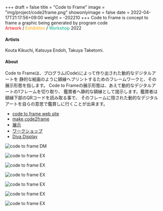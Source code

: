 +++
draft = false
title = "Code to Frame"
image = "img/project/code2frame.png"
showonlyimage = false
date = 2022-04-17T21:17:56+09:00
weight = -202210
+++
Code to Frame is concept to frame a graphic being generated by program code  
<span style="color: red;">Artwork</span> / <span style="color : orange">Exhibition</span> / <span style="color : #03ad8b">Workshop</span> 2022
<!--more-->

#### Artists
Kouta Kikuchi, Katsuya Endoh, Takuya Taketomi. 

#### About
Code to Frameは、プログラム(Code)によって作り出された動的なデジタルアートを
静的な絵画のように額縁へプリントするためのフレームワークと、その展示形態を指します。
Code to Frameの展示形態は、あえて動的なデジタルアートの1フレームを切り取り、
鑑賞者へ静的な額縁として提示します。鑑賞者は額縁下部のQRコードを読み取る事で、
そのフレームに隠された動的なデジタルアートを自らの意思で鑑賞しに行くことが出来ます。

- <a href="https://c2f.p5js.jp/" target="_blank">code to frame web site</a>
- <a href="https://kikpond15.github.io/code2frame/" target="_blank">make code2frame</a>
- <a href="https://c2f.p5js.jp/exhibitions/1st.html" target="_blank">展示</a>
- <a href="https://openlab.is.meisei-u.ac.jp/2021/11/29/139/" target="_blank">ワークショップ</a>
- <a href="https://art-science.org/diva/pdf/diva52-hq.pdf#page=50" target="_blank">Diva Display</a>


![code to frame DM](../../img/project/code2frame.png)

![code to frame EX](../../img/project/code2frame01.jpg)

![code to frame EX](../../img/project/code2frame02.jpg)

![code to frame EX](../../img/project/code2frame04.jpg)

![code to frame EX](../../img/project/code2frame05.jpg)

![code to frame EX](../../img/project/code2frame07.jpg)

![code to frame EX](../../img/project/code2frame10.jpg)

